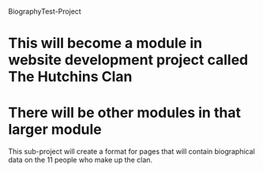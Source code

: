 BiographyTest-Project
# This will become a module in website development project called The Hutchins Clan
# There will be other modules in that larger module

This sub-project will create a format for pages that will contain biographical
data on the 11 people who make up the clan.
